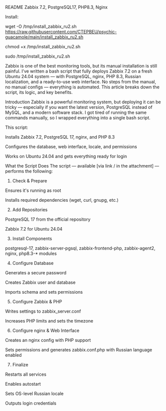 README
Zabbix 7.2, PostgreSQL17, PHP8.3, Nginx

Install:

wget -O /tmp/install_zabbix_ru2.sh https://raw.githubusercontent.com/CTEPBEU/psychic-guacamole/main/install_zabbix_ru2.sh

chmod +x /tmp/install_zabbix_ru2.sh

sudo /tmp/install_zabbix_ru2.sh

Zabbix is one of the best monitoring tools, but its manual installation is still painful.
I’ve written a bash script that fully deploys Zabbix 7.2 on a fresh Ubuntu 24.04 system — with PostgreSQL, nginx, PHP 8.3, Russian localization, and a ready-to-use web interface. No steps from the manual, no manual configs — everything is automated.
This article breaks down the script, its logic, and key benefits.

Introduction
Zabbix is a powerful monitoring system, but deploying it can be tricky — especially if you want the latest version, PostgreSQL instead of MySQL, and a modern software stack. I got tired of running the same commands manually, so I wrapped everything into a single bash script.

This script:

Installs Zabbix 7.2, PostgreSQL 17, nginx, and PHP 8.3

Configures the database, web interface, locale, and permissions

Works on Ubuntu 24.04 and gets everything ready for login

What the Script Does
The script — available [via link / in the attachment] — performs the following:

1. Check & Prepare

Ensures it's running as root

Installs required dependencies (wget, curl, gnupg, etc.)

2. Add Repositories

PostgreSQL 17 from the official repository

Zabbix 7.2 for Ubuntu 24.04

3. Install Components

postgresql-17, zabbix-server-pgsql, zabbix-frontend-php, zabbix-agent2, nginx, php8.3-* modules

4. Configure Database

Generates a secure password

Creates Zabbix user and database

Imports schema and sets permissions

5. Configure Zabbix & PHP

Writes settings to zabbix_server.conf

Increases PHP limits and sets the timezone

6. Configure nginx & Web Interface

Creates an nginx config with PHP support

Sets permissions and generates zabbix.conf.php with Russian language enabled

7. Finalize

Restarts all services

Enables autostart

Sets OS-level Russian locale

Outputs login credentials
